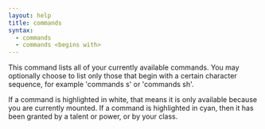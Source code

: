 ```yaml
---
layout: help
title: commands
syntax:
  - commands
  - commands <begins with>
---
```


This command lists all of your currently available commands.  You may 
optionally choose to list only those that begin with a certain character 
sequence, for example 'commands s' or 'commands sh'.

If a command is highlighted in white, that means it is only available because 
you are currently mounted.  If a command is highlighted in cyan, then it has 
been granted by a talent or power, or by your class.
